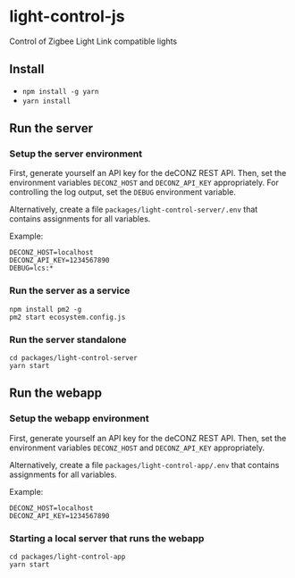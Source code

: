 # light-control-js

Control of Zigbee Light Link compatible lights

## Install

- `npm install -g yarn`
- `yarn install`

## Run the server

### Setup the server environment

First, generate yourself an API key for the deCONZ REST API.
Then, set the environment variables `DECONZ_HOST` and `DECONZ_API_KEY` appropriately.
For controlling the log output, set the `DEBUG` environment variable.

Alternatively, create a file `packages/light-control-server/.env` that contains assignments for all variables.

Example:

```properties
DECONZ_HOST=localhost
DECONZ_API_KEY=1234567890
DEBUG=lcs:*
```

### Run the server as a service

```console
npm install pm2 -g
pm2 start ecosystem.config.js
```

### Run the server standalone

```console
cd packages/light-control-server
yarn start
```

## Run the webapp

### Setup the webapp environment

First, generate yourself an API key for the deCONZ REST API.
Then, set the environment variables `DECONZ_HOST` and `DECONZ_API_KEY` appropriately.

Alternatively, create a file `packages/light-control-app/.env` that contains assignments for all variables.

Example:

```properties
DECONZ_HOST=localhost
DECONZ_API_KEY=1234567890
```

### Starting a local server that runs the webapp 

```console
cd packages/light-control-app
yarn start
```
